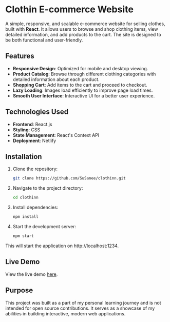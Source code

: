# Clothin E-commerce Website

A simple, responsive, and scalable e-commerce website for selling clothes, built with **React**. It allows users to browse and shop clothing items, view detailed information, and add products to the cart. The site is designed to be both functional and user-friendly.

## Features

- **Responsive Design**: Optimized for mobile and desktop viewing.
- **Product Catalog**: Browse through different clothing categories with detailed information about each product.
- **Shopping Cart**: Add items to the cart and proceed to checkout.
- **Lazy Loading**: Images load efficiently to improve page load times.
- **Smooth User Interface**: Interactive UI for a better user experience.

## Technologies Used

- **Frontend**: React.js
- **Styling**: CSS
- **State Management**: React's Context API
- **Deployment**: Netlify

## Installation

1. Clone the repository:

   ```bash
   git clone https://github.com/SuSanee/clothinn.git
   ```

2. Navigate to the project directory: 

    ```bash
    cd clothinn
    ```

3. Install dependencies:

    ```bash
    npm install
    ```

4. Start the development server:

    ```bash
    npm start
    ```

This will start the application on http://localhost:1234.

## Live Demo

View the live demo [here](https://imaginative-pasca-2468c8.netlify.app/).

## Purpose

This project was built as a part of my personal learning journey and is not intended for open source contributions. It serves as a showcase of my abilities in building interactive, modern web applications.

